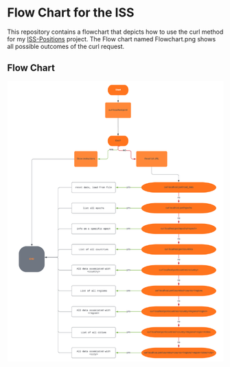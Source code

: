 # Flow Chart for the ISS
This repository contains a flowchart that depicts how to use the curl method for my [ISS-Positions](https://github.com/JaggerBean/ISS-Positions) project. The Flow chart named Flowchart.png shows all possible outcomes of the curl request.

## Flow Chart
![alt text](https://github.com/JaggerBean/Homeworks/blob/main/Flowchart.png?raw=true)
